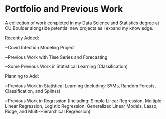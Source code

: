 # Portfolio and Previous Work
A collection of work completed in my Data Science and Statistics degree at CU Boulder alongside potential new projects as I expand my knowledge.


Recently Added:

~Covid Infection Modeling Project 

~Previous Work with Time Series and Forecasting

~Some Previous Work in Statistical Learning (Classification)


Planning to Add: 

~Previous Work in Statistical Learning (Including: SVMs, Random Forests, Classification, and Splines) 

~Previous Work in Regression (Including: Simple Linear Regression, Multiple Linear Regression, Logistic Regression, Generalized Linear Models, Lasso, Ridge, and Multi-Hierarchical Regression)
